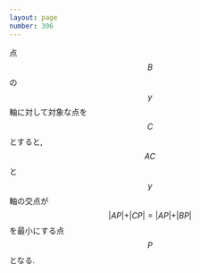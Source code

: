```yaml
---
layout: page
number: 306
---
```

点 $$ B $$ の $$ y $$ 軸に対して対象な点を $$ C $$ とすると, $$ AC $$ と $$ y $$ 軸の交点が $$ \vert AP \vert + \vert CP \vert = \vert AP \vert + \vert BP \vert $$ を最小にする点 $$ P $$ となる.
